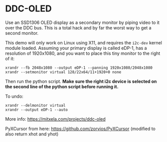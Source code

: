 # DDC-OLED

Use an SSD1306 OLED display as a secondary monitor by piping video to it over the DDC bus. This is a total hack and by far the worst way to get a second monitor.

This demo will only work on Linux using X11, and requires the `i2c-dev` kernel module loaded. Assuming your primary display is called eDP-1, has a resolution of 1920x1080, and you want to place this tiny monitor to the right of it:
```
xrandr --fb 2048x1080 --output eDP-1 --panning 1920x1080/2048x1080
xrandr --setmonitor virtual 128/22x64/11+1920+0 none
```
Then run the python script. __Make sure the right i2c device is selected on the second line of the python script before running it.__ 

To undo:
```
xrandr --delmonitor virtual
xrandr --output eDP-1 --auto
```
More info: https://mitxela.com/projects/ddc-oled

PyXCursor from here: https://github.com/zorvios/PyXCursor (modified to also return xhot and yhot)
